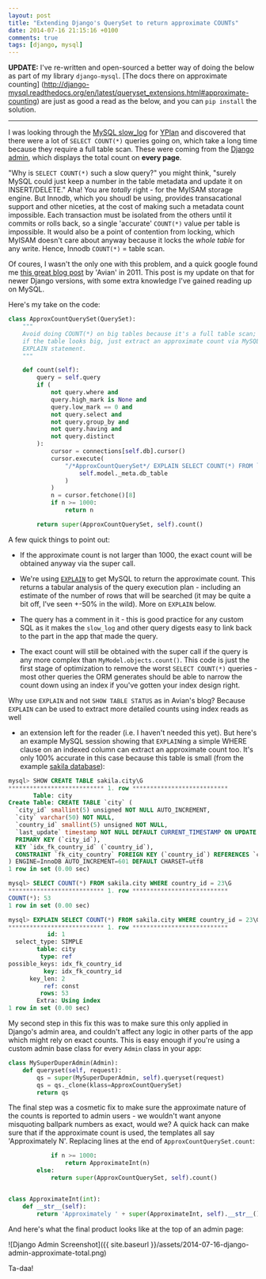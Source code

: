 ```yaml
---
layout: post
title: "Extending Django's QuerySet to return approximate COUNTs"
date: 2014-07-16 21:15:16 +0100
comments: true
tags: [django, mysql]
---
```


**UPDATE:** I've re-written and open-sourced a better way of doing the below as
part of my library `django-mysql`.
[The docs there on approximate counting]
(http://django-mysql.readthedocs.org/en/latest/queryset_extensions.html#approximate-counting)
are just as good a read as the below, and you can `pip install` the
solution.

---

I was looking through the
[MySQL slow_log](http://dev.mysql.com/doc/refman/5.5/en/slow-query-log.html)
for [YPlan](http://yplanapp.com) and discovered that there were a lot of
`SELECT COUNT(*)` queries going on, which take a long time because they require
a full table scan. These were coming from the
[Django admin](https://docs.djangoproject.com/en/1.6/ref/contrib/admin/), which
displays the total count on **every page**.


"Why is `SELECT COUNT(*)` such a slow query?" you might think, "surely MySQL
could just keep a number in the table metadata and update it on INSERT/DELETE."
Aha! You are *totally* right - for the MyISAM storage engine. But Innodb, which
you shoudl be using, provides transacational support and other niceties, at the
cost of making such a metadata count impossible. Each transaction must be
isolated from the others until it commits or rolls back, so a single 'accurate'
`COUNT(*)` value per table is impossible. It would also be a point of
contention from locking, which MyISAM doesn't care about anyway because it
locks the *whole table* for any write. Hence, Innodb `COUNT(*)` = table scan.


Of coures, I wasn't the only one with this problem, and a quick google found me
[this great blog post](http://www.tablix.org/~avian/blog/archives/2011/07/django_admin_with_large_tables/)
by 'Avian' in 2011. This post is my update on that for newer Django versions,
with some extra knowledge I've gained reading up on MySQL.


Here's my take on the code:


```python
class ApproxCountQuerySet(QuerySet):
    """
    Avoid doing COUNT(*) on big tables because it's a full table scan; instead,
    if the table looks big, just extract an approximate count via MySQL's
    EXPLAIN statement.
    """

    def count(self):
        query = self.query
        if (
            not query.where and
            query.high_mark is None and
            query.low_mark == 0 and
            not query.select and
            not query.group_by and
            not query.having and
            not query.distinct
        ):
            cursor = connections[self.db].cursor()
            cursor.execute(
                "/*ApproxCountQuerySet*/ EXPLAIN SELECT COUNT(*) FROM `{}`".format(
                    self.model._meta.db_table
                )
            )
            n = cursor.fetchone()[8]
            if n >= 1000:
                return n

        return super(ApproxCountQuerySet, self).count()
```


A few quick things to point out:


* If the approximate count is not larger than 1000, the exact count will be
  obtained anyway via the super call.

* We're using [`EXPLAIN`](http://dev.mysql.com/doc/refman/5.5/en/explain.html)
  to get MySQL to return the approximate count. This returns a tabular analysis
  of the query execution plan - including an estimate of the number of rows
  that will be searched (it may be quite a bit off, I've seen +-50% in the
  wild). More on `EXPLAIN` below.

* The query has a comment in it - this is good practice for any custom SQL as
  it makes the `slow_log` and other query digests easy to link back to the part
  in the app that made the query.

* The exact count will still be obtained with the super call if the query is
  any more complex than `MyModel.objects.count()`. This code is just the first
  stage of optimization to remove the worst `SELECT COUNT(*)` queries - most
  other queries the ORM generates should be able to narrow the count down using
  an index if you've gotten your index design right.


Why use `EXPLAIN` and not `SHOW TABLE STATUS` as in Avian's blog? Because
`EXPLAIN` can be used to extract more detailed counts using index reads as well
- an extension left for the reader (i.e. I haven't needed this yet). But here's
an example MySQL session showing that `EXPLAIN`ing a simple WHERE clause on an
indexed column can extract an approximate count too. It's only 100% accurate in
this case because this table is small (from the example
[sakila database](http://dev.mysql.com/doc/sakila/en/)):

```sql
mysql> SHOW CREATE TABLE sakila.city\G
*************************** 1. row ***************************
       Table: city
Create Table: CREATE TABLE `city` (
  `city_id` smallint(5) unsigned NOT NULL AUTO_INCREMENT,
  `city` varchar(50) NOT NULL,
  `country_id` smallint(5) unsigned NOT NULL,
  `last_update` timestamp NOT NULL DEFAULT CURRENT_TIMESTAMP ON UPDATE CURRENT_TIMESTAMP,
  PRIMARY KEY (`city_id`),
  KEY `idx_fk_country_id` (`country_id`),
  CONSTRAINT `fk_city_country` FOREIGN KEY (`country_id`) REFERENCES `country` (`country_id`) ON UPDATE CASCADE
) ENGINE=InnoDB AUTO_INCREMENT=601 DEFAULT CHARSET=utf8
1 row in set (0.00 sec)

mysql> SELECT COUNT(*) FROM sakila.city WHERE country_id = 23\G
*************************** 1. row ***************************
COUNT(*): 53
1 row in set (0.00 sec)

mysql> EXPLAIN SELECT COUNT(*) FROM sakila.city WHERE country_id = 23\G
*************************** 1. row ***************************
           id: 1
  select_type: SIMPLE
        table: city
         type: ref
possible_keys: idx_fk_country_id
          key: idx_fk_country_id
      key_len: 2
          ref: const
         rows: 53
        Extra: Using index
1 row in set (0.00 sec)
```


My second step in this fix this was to make sure this only applied in Django's
admin area, and couldn't affect any logic in other parts of the app which might
rely on exact counts. This is easy enough if you're using a custom admin base
class for every `Admin` class in your app:


```python
class MySuperDuperAdmin(Admin):
    def queryset(self, request):
        qs = super(MySuperDuperAdmin, self).queryset(request)
        qs = qs._clone(klass=ApproxCountQuerySet)
        return qs
```


The final step was a cosmetic fix to make sure the approximate nature of the
counts is reported to admin users - we wouldn't want anyone misquoting ballpark
numbers as exact, would we? A quick hack can make sure that if the approximate
count is used, the templates all say 'Approximately N'. Replacing lines at the
end of `ApproxCountQuerySet.count`:

```python
            if n >= 1000:
                return ApproximateInt(n)
        else:
            return super(ApproxCountQuerySet, self).count()


class ApproximateInt(int):
    def __str__(self):
        return 'Approximately ' + super(ApproximateInt, self).__str__()
```

And here's what the final product looks like at the top of an admin page:

![Django Admin Screenshot]({{ site.baseurl }}/assets/2014-07-16-django-admin-approximate-total.png)

Ta-daa!

